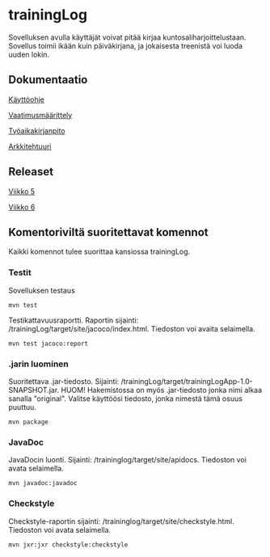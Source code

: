 # trainingLog
Sovelluksen avulla käyttäjät voivat pitää kirjaa kuntosaliharjoittelustaan. Sovellus toimii ikään kuin päiväkirjana, ja jokaisesta treenistä voi luoda uuden lokin.

## Dokumentaatio
[Käyttöohje](https://github.com/ktatu/ohjtekniikka/blob/master/dokumentaatio/kayttoohje.md)

[Vaatimusmäärittely](https://github.com/ktatu/ohjtekniikka/blob/master/dokumentaatio/vaatimusmaarittely.md)

[Työaikakirjanpito](https://github.com/ktatu/ohjtekniikka/blob/master/dokumentaatio/tuntikirjanpito.md)

[Arkkitehtuuri](https://github.com/ktatu/ohjtekniikka/blob/master/dokumentaatio/arkkitehtuuri.md)

## Releaset
[Viikko 5](https://github.com/ktatu/ohjtekniikka/releases/tag/viikko5)

[Viikko 6](https://github.com/ktatu/ohjtekniikka/releases/tag/viikko6)

## Komentoriviltä suoritettavat komennot

Kaikki komennot tulee suorittaa kansiossa trainingLog.

### Testit

Sovelluksen testaus

```
mvn test
```

Testikattavuusraportti. Raportin sijainti: /trainingLog/target/site/jacoco/index.html. Tiedoston voi avaita selaimella.

```
mvn test jacoco:report
```
### .jarin luominen

Suoritettava .jar-tiedosto. Sijainti: /trainingLog/target/trainingLogApp-1.0-SNAPSHOT.jar. HUOM! Hakemistossa on myös .jar-tiedosto jonka nimi alkaa sanalla "original". Valitse käyttöösi tiedosto, jonka nimestä tämä osuus puuttuu.

```
mvn package
```

### JavaDoc

JavaDocin luonti. Sijainti: /traininglog/target/site/apidocs. Tiedoston voi avata selaimella.

```
mvn javadoc:javadoc
```

### Checkstyle

Checkstyle-raportin sijainti: /traininglog/target/site/checkstyle.html. Tiedoston voi avata selaimella.

```
mvn jxr:jxr checkstyle:checkstyle
```
